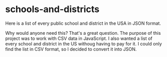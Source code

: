 # schools-and-districts
Here is a list of every public school and district in the USA in JSON format.

Why would anyone need this? That's a great question. The purpose of this project was to work with CSV data in JavaScript. I also wanted a list of every school and district in the US withoug having to pay for it. I could only find the list in CSV format, so I decided to convert it into JSON.

